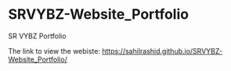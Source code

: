 # SRVYBZ-Website_Portfolio
SR VYBZ Portfolio

The link to view the webiste: https://sahilrashid.github.io/SRVYBZ-Website_Portfolio/
